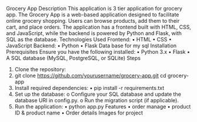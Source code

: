 Grocery App
Description
This application is 3 tier application for grocery app.
The Grocery App is a web-based application designed to facilitate online grocery shopping. Users can browse products, add them to their cart, and place orders. The application has a frontend built with HTML, CSS, and JavaScript, while the backend is powered by Python and Flask, with SQL as the database.
Technologies Used 
Frontend:
•	HTML
•	CSS
•	JavaScript
Backend:
•	Python
•	Flask
Data base for my sql
Installation
Prerequisites
Ensure you have the following installed:
•	Python 3.x
•	Flask
•	A SQL database (MySQL, PostgreSQL, or SQLite)
Steps
1.	Clone the repository:
2.	git clone https://github.com/yourusername/grocery-app.git cd grocery-app
3.	Install required dependencies:
•	pip install -r requirements.txt
4.	Set up the database:
o	Configure your SQL database and update the database URI in config.py.
o	Run the migration script (if applicable).
5.	Run the application:
•	python app.py
Features 
•	order manage 
•	product ID & product name
•	Order details 
Images for project 
  

